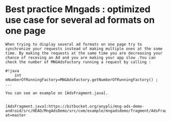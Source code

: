 # Best practice Mngads : optimized use case for several ad formats on one page

    When trying to display several ad formats on one page try to synchronize your requests instead of making multiple ones at the some time. By making the requests at the same time you are decreasing your chance of receving an Ad and you are making your app slow .You can check the number of MNGAdsFactory running a request by calling :  

```
#!java
    int mNumberOfRunningFactory=MNGAdsFactory.getNumberOfRunningFactory() ;
...

You can see an example on [AdsFragment.java].


[AdsFragment.java]:https://bitbucket.org/anypli/mng-ads-demo-android/src/HEAD/MngAdsDemo/src/com/example/mngadsdemo/fragment/AdsFragment.java?at=master